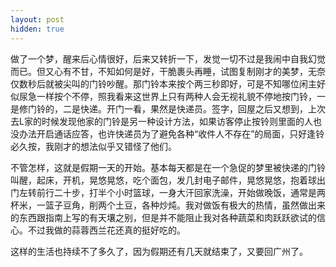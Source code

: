 ```yaml
---
layout: post
hidden: true
---
```

做了一个梦，醒来后心情很好，后来又转折一下，发觉一切不过是我闹中自我幻觉而已。但又心有不甘，不知如何是好，干脆裹头再睡，试图复制刚才的美梦，无奈仅数秒后就被尖叫的门铃吵醒。那门铃本来按个两三秒即好，可是不知哪位闲主好似尿急一样按个不停，照我看来这世界上只有两种人会无视礼貌不停地按门铃，一是修门铃的，二是快递。开门一看，果然是快递员。签字，回屋之后又想到，上次去L家的时候发现他家的门铃是另一种设计方法，如果访客停止按铃则里面的人也没办法开启通话应答，也许快递员为了避免各种“收件人不存在”的局面，只好逢铃必久按，我刚才的想法似乎又错怪了他们。

不管怎样，这就是假期一天的开始。基本每天都是在一个急促的梦里被快递的门铃叫醒，起床，开机，晃悠晃悠，吃个面包，发几封电子邮件，晃悠晃悠，抱着球出门左转前行二十步，打半个小时篮球，一身大汗回家洗澡，开始做晚饭，通常是两杯米，一篮子豆角，削两个土豆，各种炒炖。我对做饭有极大的热情，虽然做出来的东西跟指南上写的有天壤之别，但是并不能阻止我对各种蔬菜和肉跃跃欲试的信心。不过我做的蒜蓉西兰花还真的挺好吃的。

这样的生活也持续不了多久了，因为假期还有几天就结束了，又要回广州了。